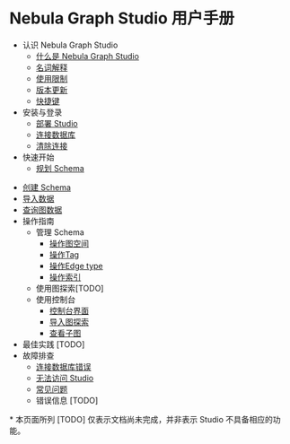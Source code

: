 # Nebula Graph Studio 用户手册

- 认识 Nebula Graph Studio
  - [什么是 Nebula Graph Studio](about-studio/st-ug-what-is-graph-studio.md)
  - [名词解释](about-studio/st-ug-terms.md)
  - [使用限制](about-studio/st-ug-limitations.md)
  - [版本更新](about-studio/st-ug-check-updates.md)
  - [快捷键](about-studio/st-ug-shortcuts.md)
- 安装与登录
  - [部署 Studio](deploy-connect/st-ug-deploy.md)
  - [连接数据库](deploy-connect/st-ug-connect.md)
  - [清除连接](deploy-connect/st-ug-reset-connection.md)
- 快速开始
  - [规划 Schema](quick-start/st-ug-plan-schema.md)
<!--  - [准备 CSV 文件](quick-start/st-ug-prepare-csv.md) -->
  - [创建 Schema](quick-start/st-ug-create-schema.md)
  - [导入数据](quick-start/st-ug-import-data.md)
  - [查询图数据](quick-start/st-ug-explore.md)
- 操作指南
  - 管理 Schema
    - [操作图空间](manage-schema/st-ug-crud-space.md)
    - [操作Tag](manage-schema/st-ug-crud-tag.md)
    - [操作Edge type](manage-schema/st-ug-crud-edge-type.md)
    - [操作索引](manage-schema/st-ug-crud-index.md)
  - 使用图探索[TODO]
  - 使用控制台
    - [控制台界面](use-console/st-ug-console.md)
    - [导入图探索](use-console/st-ug-open-in-explorer.md)
    - [查看子图](use-console/st-ug-visualize-findpath.md)
- 最佳实践 [TODO]
- 故障排查
  - [连接数据库错误](troubleshooting/st-ug-connection-errors.md)
  - [无法访问 Studio](troubleshooting/st-ug-connection-errors.md)
  - [常见问题](troubleshooting/st-ug-faq.md)
  - 错误信息 [TODO]

\* 本页面所列 [TODO] 仅表示文档尚未完成，并非表示 Studio 不具备相应的功能。
